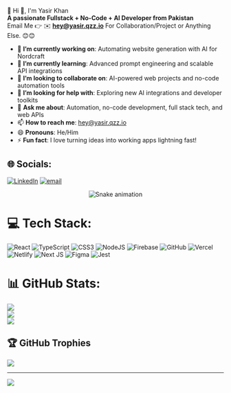 💫 Hi 👋, I'm Yasir Khan  
**A passionate Fullstack + No-Code + AI Developer from Pakistan**  
Email Me 👉 ✉️ **[hey@yasir.qzz.io](mailto:hey@yasir.qzz.io)** For Collaboration/Project or Anything Else. 😊😊

- 🔭 **I’m currently working on**: Automating website generation with AI for Nordcraft
- 🌱 **I’m currently learning**: Advanced prompt engineering and scalable API integrations
- 👯 **I’m looking to collaborate on**: AI-powered web projects and no-code automation tools
- 🤔 **I’m looking for help with**: Exploring new AI integrations and developer toolkits
- 💬 **Ask me about**: Automation, no-code development, full stack tech, and web APIs
- 📫 **How to reach me**: [hey@yasir.qzz.io](mailto:hey@yasir.qzz.io)
- 😄 **Pronouns**: He/Him
- ⚡ **Fun fact**: I love turning ideas into working apps lightning fast!



## 🌐 Socials:
[![LinkedIn](https://img.shields.io/badge/LinkedIn-%230077B5.svg?logo=linkedin&logoColor=white)](https://linkedin.com/in/connectyasir) [![email](https://img.shields.io/badge/Email-D14836?logo=gmail&logoColor=white)](mailto:hey@yasir.qzz.io) 

<!-- Snake Game Repo View -->

<div align="center">
  <img src="https://profile-readme-generator.com/assets/snake.svg" alt="Snake animation" />
</div>

# 💻 Tech Stack:
![React](https://img.shields.io/badge/react-%2320232a.svg?style=for-the-badge&logo=react&logoColor=%2361DAFB) ![TypeScript](https://img.shields.io/badge/typescript-%23007ACC.svg?style=for-the-badge&logo=typescript&logoColor=white) ![CSS3](https://img.shields.io/badge/css3-%231572B6.svg?style=for-the-badge&logo=css3&logoColor=white) ![NodeJS](https://img.shields.io/badge/node.js-6DA55F?style=for-the-badge&logo=node.js&logoColor=white) ![Firebase](https://img.shields.io/badge/firebase-a08021?style=for-the-badge&logo=firebase&logoColor=ffcd34) ![GitHub](https://img.shields.io/badge/github-%23121011.svg?style=for-the-badge&logo=github&logoColor=white) ![Vercel](https://img.shields.io/badge/vercel-%23000000.svg?style=for-the-badge&logo=vercel&logoColor=white) ![Netlify](https://img.shields.io/badge/netlify-%23000000.svg?style=for-the-badge&logo=netlify&logoColor=#00C7B7) ![Next JS](https://img.shields.io/badge/Next-black?style=for-the-badge&logo=next.js&logoColor=white) ![Figma](https://img.shields.io/badge/figma-%23F24E1E.svg?style=for-the-badge&logo=figma&logoColor=white) ![Jest](https://img.shields.io/badge/-jest-%23C21325?style=for-the-badge&logo=jest&logoColor=white)
# 📊 GitHub Stats:
![](https://github-readme-stats.vercel.app/api?username=itsyasirkhandev&theme=dark&hide_border=false&include_all_commits=true&count_private=true)<br/>
![](https://nirzak-streak-stats.vercel.app/?user=itsyasirkhandev&theme=dark&hide_border=false)<br/>
![](https://github-readme-stats.vercel.app/api/top-langs/?username=itsyasirkhandev&theme=dark&hide_border=false&include_all_commits=true&count_private=true&layout=compact)

## 🏆 GitHub Trophies
![](https://github-profile-trophy.vercel.app/?username=itsyasirkhandev&theme=onedark&no-frame=false&no-bg=true&margin-w=4)

---
[![](https://visitcount.itsvg.in/api?id=itsyasirkhandev&icon=0&color=9)](https://visitcount.itsvg.in)

<!-- Proudly created with GPRM ( https://gprm.itsvg.in ) -->
